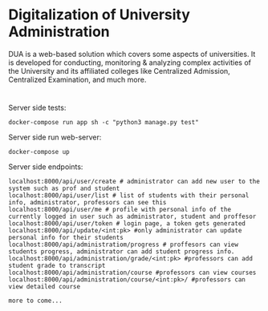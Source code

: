 # Digitalization of University Administration

DUA is a web-based solution which covers some aspects of universities. It is developed for conducting, monitoring & analyzing complex activities of the University and its affiliated colleges like Centralized Admission, Centralized Examination, and much more.
#
Server side tests:
```
docker-compose run app sh -c "python3 manage.py test"
```

Server side run web-server:
```
docker-compose up
```

Server side endpoints:
```
localhost:8000/api/user/create # administrator can add new user to the system such as prof and student
localhost:8000/api/user/list # list of students with their personal info, administrator, professors can see this
localhost:8000/api/user/me # profile with personal info of the currently logged in user such as administrator, student and proffesor
localhost:8000/api/user/token # login page, a token gets generated
localhost:8000/api/update/<int:pk> #only administrator can update personal info for their students
localhost:8000/api/administratiom/progress # proffesors can view students progress, administrator can add student progress info.
localhost:8000/api/administration/grade/<int:pk> #professors can add student grade to transcript
localhost:8000/api/administration/course #professors can view courses
localhost:8000/api/administration/course/<int:pk>/ #professors can view detailed course

more to come...

```
